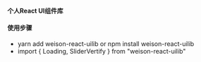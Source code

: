 #### 个人React UI组件库

#### 使用步骤
* yarn add weison-react-uilib or npm install weison-react-uilib
* import { Loading, SliderVertify } from "weison-react-uilib"